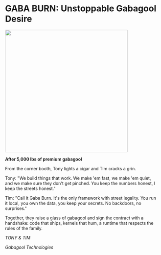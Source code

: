 # GABA BURN: Unstoppable Gabagool Desire

<img src='./assets/gaba-gifs/5000-pounds-of-gabagool-bon-giorno.gif' width='400px'>

**After 5,000 lbs of premium gabagool**

From the corner booth, Tony lights a cigar and Tim cracks a grin.

Tony: "We build things that work. We make 'em fast, we make 'em quiet, and we make sure they don't get pinched. You keep the numbers honest, I keep the streets honest."

Tim: "Call it Gaba Burn. It's the only framework with street legality. You run it local, you own the data, you keep your secrets. No backdoors, no surprises."

Together, they raise a glass of gabagool and sign the contract with a handshake: code that ships, kernels that hum, a runtime that respects the rules of the family.

*TONY & TIM*

*Gabagool Technologies*
